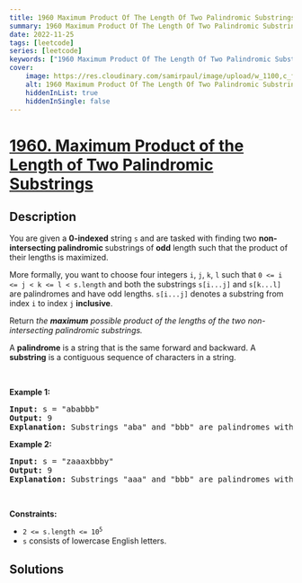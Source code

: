 ```yaml
---
title: 1960 Maximum Product Of The Length Of Two Palindromic Substrings
summary: 1960 Maximum Product Of The Length Of Two Palindromic Substrings LeetCode Solution Explained
date: 2022-11-25
tags: [leetcode]
series: [leetcode]
keywords: ["1960 Maximum Product Of The Length Of Two Palindromic Substrings LeetCode Solution Explained in all languages", "1960 Maximum Product Of The Length Of Two Palindromic Substrings", "LeetCode", "leetcode solution in Python3 C++ Java Go PHP Ruby Swift TypeScript Rust C# JavaScript C", "GeeksforGeeks", "InterviewBit", "Coding Ninjas", "HackerRank", "HackerEarth", "CodeChef", "TopCoder", "AlgoExpert", "freeCodeCamp", "Codeforces", "GitHub", "AtCoder", "Samir Paul"]
cover:
    image: https://res.cloudinary.com/samirpaul/image/upload/w_1100,c_fit,co_rgb:FFFFFF,l_text:Arial_75_bold:1960 Maximum Product Of The Length Of Two Palindromic Substrings - Solution Explained/problem-solving.webp
    alt: 1960 Maximum Product Of The Length Of Two Palindromic Substrings
    hiddenInList: true
    hiddenInSingle: false
---
```



# [1960. Maximum Product of the Length of Two Palindromic Substrings](https://leetcode.com/problems/maximum-product-of-the-length-of-two-palindromic-substrings)


## Description

<p>You are given a <strong>0-indexed</strong> string <code>s</code> and are tasked with finding two <strong>non-intersecting palindromic </strong>substrings of <strong>odd</strong> length such that the product of their lengths is maximized.</p>

<p>More formally, you want to choose four integers <code>i</code>, <code>j</code>, <code>k</code>, <code>l</code> such that <code>0 &lt;= i &lt;= j &lt; k &lt;= l &lt; s.length</code> and both the substrings <code>s[i...j]</code> and <code>s[k...l]</code> are palindromes and have odd lengths. <code>s[i...j]</code> denotes a substring from index <code>i</code> to index <code>j</code> <strong>inclusive</strong>.</p>

<p>Return <em>the <strong>maximum</strong> possible product of the lengths of the two non-intersecting palindromic substrings.</em></p>

<p>A <strong>palindrome</strong> is a string that is the same forward and backward. A <strong>substring</strong> is a contiguous sequence of characters in a string.</p>

<p>&nbsp;</p>
<p><strong class="example">Example 1:</strong></p>

<pre>
<strong>Input:</strong> s = &quot;ababbb&quot;
<strong>Output:</strong> 9
<strong>Explanation:</strong> Substrings &quot;aba&quot; and &quot;bbb&quot; are palindromes with odd length. product = 3 * 3 = 9.
</pre>

<p><strong class="example">Example 2:</strong></p>

<pre>
<strong>Input:</strong> s = &quot;zaaaxbbby&quot;
<strong>Output:</strong> 9
<strong>Explanation:</strong> Substrings &quot;aaa&quot; and &quot;bbb&quot; are palindromes with odd length. product = 3 * 3 = 9.
</pre>

<p>&nbsp;</p>
<p><strong>Constraints:</strong></p>

<ul>
	<li><code>2 &lt;= s.length &lt;= 10<sup>5</sup></code></li>
	<li><code>s</code> consists of lowercase English letters.</li>
</ul>

## Solutions

<!-- end -->
